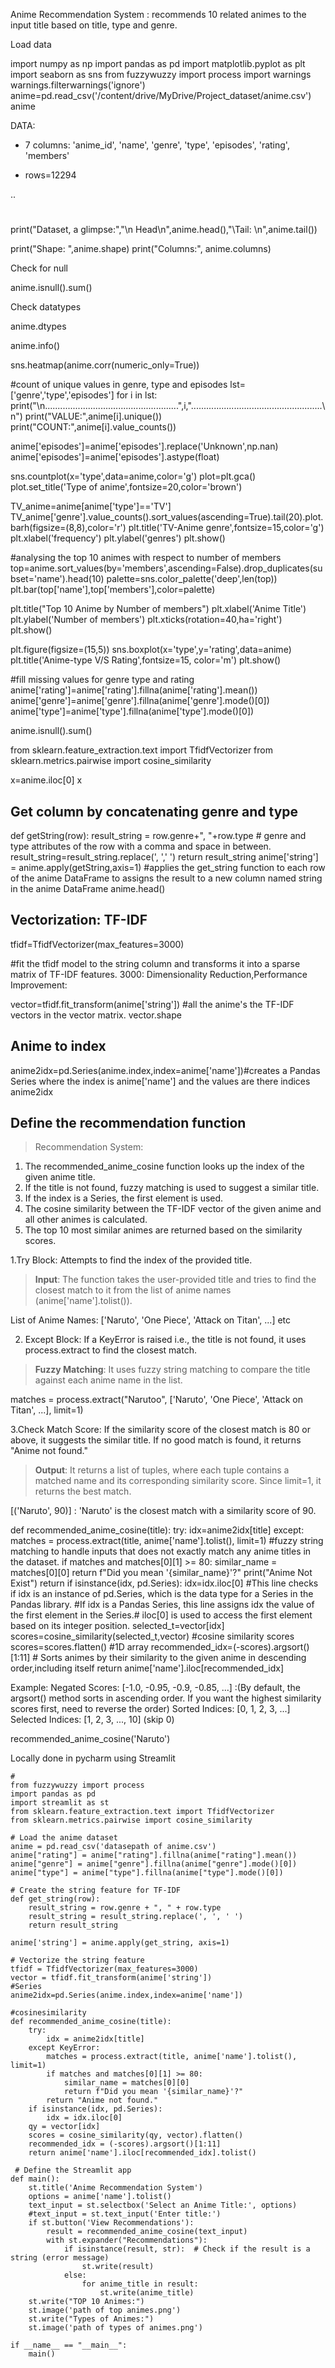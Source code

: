 Anime Recommendation System :
recommends 10 related animes to the input title based on title, type and genre.

Load data


import numpy as np
import pandas as pd
import matplotlib.pyplot as plt
import seaborn as sns
from fuzzywuzzy import process
import warnings
warnings.filterwarnings('ignore')
anime=pd.read_csv('/content/drive/MyDrive/Project_dataset/anime.csv')
anime

DATA:

*   7 columns: 'anime_id', 'name', 'genre', 'type', 'episodes', 'rating', 'members'

*  rows=12294


..
#
print("Dataset, a glimpse:","\n Head\n",anime.head(),"\Tail: \n",anime.tail())

print("Shape: ",anime.shape)
print("Columns:", anime.columns)

Check for null

anime.isnull().sum()

Check datatypes

anime.dtypes

anime.info()

sns.heatmap(anime.corr(numeric_only=True))

#count of unique values in genre, type and episodes
lst=['genre','type','episodes']
for i in lst:
  print("\n.....................................................",i,"....................................................\n")
  print("VALUE:",anime[i].unique())
  print("COUNT:",anime[i].value_counts())



anime['episodes']=anime['episodes'].replace('Unknown',np.nan)
anime['episodes']=anime['episodes'].astype(float)

sns.countplot(x='type',data=anime,color='g')
plot=plt.gca()
plot.set_title('Type of anime',fontsize=20,color='brown')

TV_anime=anime[anime['type']=='TV']
TV_anime['genre'].value_counts().sort_values(ascending=True).tail(20).plot.barh(figsize=(8,8),color='r')
plt.title('TV-Anime genre',fontsize=15,color='g')
plt.xlabel('frequency')
plt.ylabel('genres')
plt.show()

#analysing the top 10 animes with respect to number of members
top=anime.sort_values(by='members',ascending=False).drop_duplicates(subset='name').head(10)
palette=sns.color_palette('deep',len(top))
plt.bar(top['name'],top['members'],color=palette)

plt.title("Top 10 Anime by Number of members")
plt.xlabel('Anime Title')
plt.ylabel('Number of members')
plt.xticks(rotation=40,ha='right')
plt.show()

plt.figure(figsize=(15,5))
sns.boxplot(x='type',y='rating',data=anime)
plt.title('Anime-type V/S Rating',fontsize=15, color='m')
plt.show()

#fill missing values for genre type and rating
anime['rating']=anime['rating'].fillna(anime['rating'].mean())
anime['genre']=anime['genre'].fillna(anime['genre'].mode()[0])
anime['type']=anime['type'].fillna(anime['type'].mode()[0])

anime.isnull().sum()

from sklearn.feature_extraction.text import TfidfVectorizer
from sklearn.metrics.pairwise import cosine_similarity

x=anime.iloc[0]
x

## Get column by concatenating genre and type

def getString(row):
    result_string = row.genre+", "+row.type  # genre and type attributes of the row with a comma and space in between.
    result_string=result_string.replace(', ',' ')
    return  result_string
anime['string'] = anime.apply(getString,axis=1) #applies the get_string function to each row of the anime DataFrame to assigns the result to a new column named string in the anime DataFrame
anime.head()

## Vectorization: TF-IDF

tfidf=TfidfVectorizer(max_features=3000)

#fit the tfidf model to the string column and transforms it into a sparse matrix of TF-IDF features. 3000: Dimensionality Reduction,Performance Improvement:

vector=tfidf.fit_transform(anime['string']) #all the anime's the TF-IDF vectors in the vector matrix.
vector.shape

## Anime to index

anime2idx=pd.Series(anime.index,index=anime['name'])#creates a Pandas Series where the index is anime['name'] and the values are there indices
anime2idx

## Define the recommendation function

  


> Recommendation System:
1. The recommended_anime_cosine function looks up the index of the given anime title.
2. If the title is not found, fuzzy matching is used to suggest a similar title.
3. If the index is a Series, the first element is used.
4. The cosine similarity between the TF-IDF vector of the given anime and all other animes is calculated.
5. The top 10 most similar animes are returned based on the similarity scores.

1.Try Block: Attempts to find the index of the provided title.


> **Input**: The function takes the user-provided title and tries to find the closest match to it from the list of anime names (anime['name'].tolist()).


List of Anime Names: ['Naruto', 'One Piece', 'Attack on Titan', ...] etc

2. Except Block: If a KeyError is raised i.e., the title is not found, it uses process.extract to find the closest match.



> **Fuzzy Matching**: It uses fuzzy string matching to compare the title against each anime name in the list.


matches = process.extract("Narutoo", ['Naruto', 'One Piece', 'Attack on Titan', ...], limit=1)

3.Check Match Score: If the similarity score of the closest match is 80 or above, it suggests the similar title. If no good match is found, it returns "Anime not found."
> **Output**: It returns a list of tuples, where each tuple contains a matched name and its corresponding similarity score. Since limit=1, it returns the best match.

[('Naruto', 90)] : 'Naruto' is the closest match with a similarity score of 90.

def recommended_anime_cosine(title):
    try:
        idx=anime2idx[title]
    except:
        matches = process.extract(title, anime['name'].tolist(), limit=1) #fuzzy string matching to handle  inputs that does not exactly match any anime titles in the dataset.
        if matches and matches[0][1] >= 80:
            similar_name = matches[0][0]
            return f"Did you mean '{similar_name}'?"
        print("Anime Not Exist")
        return
    if isinstance(idx, pd.Series):
        idx=idx.iloc[0]
    #This line checks if idx is an instance of pd.Series, which is the data type for a Series in the Pandas library.
    #If idx is a Pandas Series, this line assigns idx the value of the first element in the Series.# iloc[0] is used to access the first element based on its integer position.
    selected_t=vector[idx]
    scores=cosine_similarity(selected_t,vector) #cosine similarity scores
    scores=scores.flatten() #1D array
    recommended_idx=(-scores).argsort()[1:11] # Sorts animes by their similarity to the given anime in descending order,including itself
    return anime['name'].iloc[recommended_idx]

Example:
Negated Scores: [-1.0, -0.95, -0.9, -0.85, ...] :(By default, the argsort() method sorts in ascending order. If you want the highest similarity scores first, need to reverse the order)
Sorted Indices: [0, 1, 2, 3, ...]
Selected Indices: [1, 2, 3, ..., 10] (skip 0)

recommended_anime_cosine('Naruto')

Locally done in pycharm using Streamlit



```
#
from fuzzywuzzy import process
import pandas as pd
import streamlit as st
from sklearn.feature_extraction.text import TfidfVectorizer
from sklearn.metrics.pairwise import cosine_similarity

# Load the anime dataset
anime = pd.read_csv('datasepath of anime.csv')
anime["rating"] = anime["rating"].fillna(anime["rating"].mean())
anime["genre"] = anime["genre"].fillna(anime["genre"].mode()[0])
anime["type"] = anime["type"].fillna(anime["type"].mode()[0])

# Create the string feature for TF-IDF
def get_string(row):
    result_string = row.genre + ", " + row.type
    result_string = result_string.replace(', ', ' ')
    return result_string

anime['string'] = anime.apply(get_string, axis=1)

# Vectorize the string feature
tfidf = TfidfVectorizer(max_features=3000)
vector = tfidf.fit_transform(anime['string'])
#Series
anime2idx=pd.Series(anime.index,index=anime['name'])

#cosinesimilarity
def recommended_anime_cosine(title):
    try:
        idx = anime2idx[title]
    except KeyError:
        matches = process.extract(title, anime['name'].tolist(), limit=1)
        if matches and matches[0][1] >= 80:
            similar_name = matches[0][0]
            return f"Did you mean '{similar_name}'?"
        return "Anime not found."
    if isinstance(idx, pd.Series):
        idx = idx.iloc[0]
    qy = vector[idx]
    scores = cosine_similarity(qy, vector).flatten()
    recommended_idx = (-scores).argsort()[1:11]  
    return anime['name'].iloc[recommended_idx].tolist()

 # Define the Streamlit app
def main():
    st.title('Anime Recommendation System')
    options = anime['name'].tolist()
    text_input = st.selectbox('Select an Anime Title:', options)
    #text_input = st.text_input('Enter title:')
    if st.button('View Recommendations'):
        result = recommended_anime_cosine(text_input)
        with st.expander("Recommendations"):
            if isinstance(result, str):  # Check if the result is a string (error message)
                st.write(result)
            else:
                for anime_title in result:
                    st.write(anime_title)
    st.write("TOP 10 Animes:")
    st.image('path of top animes.png')
    st.write("Types of Animes:")
    st.image('path of types of animes.png')

if __name__ == "__main__":
    main()
```


